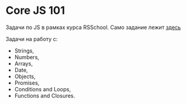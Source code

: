 # Core JS 101

Задачи по JS в рамках курса RSSchool. Само задание лежит [здесь](https://github.com/mikhama/core-js-101/)

Задачи на работу с:
- Strings,
- Numbers,
- Arrays,
- Date,
- Objects,
- Promises,
- Conditions and Loops,
- Functions and Closures.
